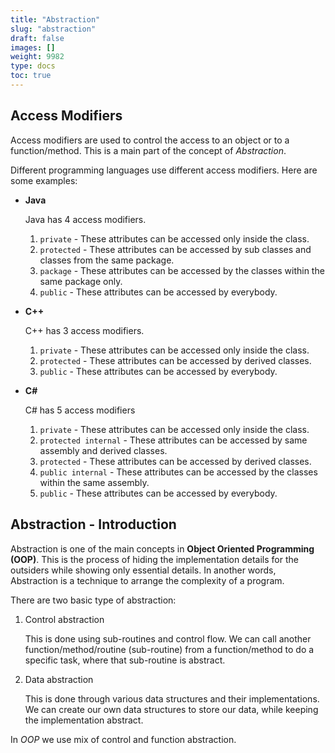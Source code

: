 ```yaml
---
title: "Abstraction"
slug: "abstraction"
draft: false
images: []
weight: 9982
type: docs
toc: true
---
```


## Access Modifiers
Access modifiers are used to control the access to an object or to a function/method. This is a main part of the concept of _Abstraction_.

Different programming languages use different access modifiers. Here are some examples:

* __Java__

    Java has 4 access modifiers.
    1. `private` - These attributes can be accessed only inside the class.
    2. `protected` - These attributes can be accessed by sub classes and classes from the same package.
    3. `package` - These attributes can be accessed by the classes within the same package only.
    4. `public` - These attributes can be accessed by everybody.


* __C++__

    C++ has 3 access modifiers.
    1. `private` - These attributes can be accessed only inside the class.
    2. `protected` - These attributes can be accessed by derived classes.
    3. `public` - These attributes can be accessed by everybody.

* __C#__

    C# has 5 access modifiers
    1. `private` - These attributes can be accessed only inside the class.
    2. `protected internal` - These attributes can be accessed by same assembly and derived classes.
    3. `protected` - These attributes can be accessed by derived classes.
    4. `public internal` - These attributes can be accessed by the classes within the same assembly.
    5. `public` - These attributes can be accessed by everybody.

## Abstraction - Introduction
Abstraction is one of the main concepts in __Object Oriented Programming (OOP)__. This is the process of hiding the implementation details for the outsiders while showing only essential details. In another words, Abstraction is a technique to arrange the complexity of a program.

There are two basic type of abstraction:

1. Control abstraction

    This is done using sub-routines and control flow. We can call another function/method/routine (sub-routine) from a function/method to do a specific task, where that sub-routine is abstract.

2. Data abstraction

    This is done through various data structures and their implementations. We can create our own data structures to store our data, while keeping the implementation abstract.

In _OOP_ we use mix of control and function abstraction.



